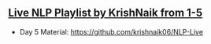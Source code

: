 ## [Live NLP Playlist by KrishNaik from 1-5](https://youtube.com/playlist?list=PLZoTAELRMXVNNrHSKv36Lr3_156yCo6Nn)
* Day 5 Material: https://github.com/krishnaik06/NLP-Live  
